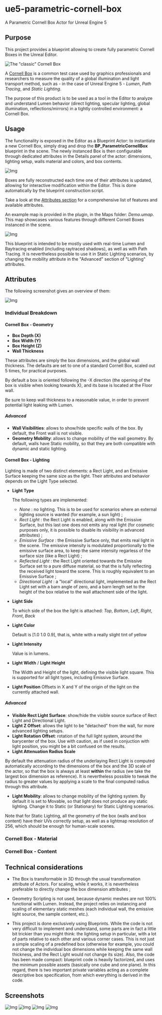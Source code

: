 # ue5-parametric-cornell-box
A Parametric Cornell Box Actor for Unreal Engine 5

## Purpose
This project provides a blueprint allowing to create fully parametric Cornell Boxes in the Unreal Editor.

![The "classic" Cornell Box](Packaging/Images/1.png)

A [Cornell Box](https://en.wikipedia.org/wiki/Cornell_box) is a common test case used by graphics professionals and researchers to measure the quality of a global illumination and light transport method, such as - in the case of Unreal Engine 5 - _Lumen_, _Path Tracing_, and _Static Lighting_.

The purpose of this product is to be used as a tool in the Editor to analyze and understand Lumen behavior (direct lighting, specular lighting, global illumination, reflections/mirrors) in a tightly controlled environment: a Cornell Box.

## Usage
The functionality is exposed in the Editor as a Blueprint Actor: to instantiate a new Cornell Box, simply drag and drop the __BP_ParametricCornellBox__ blueprint in the scene. The newly instanced Box is then configurable through dedicated attributes in the Details panel of the actor: dimensions, lighting setup, walls material and colors, and box contents.

![Img](Packaging/Images/BP_Icon.png)

Boxes are fully reconstructed each time one of their attributes is updated, allowing for interactive modification within the Editor. This is done automatically by the blueprint construction script. 

Take a look at the [Attributes section](attributes) for a comprehensive list of features and available attributes. 

An example map is provided in the plugin, in the Maps folder: _Demo.umap_. This map showcases various features through different Cornell Boxes instanced in the scene.

![Img](Packaging/Images/Demo.png)

This blueprint is intended to be mostly used with real-time Lumen and Raytracing enabled (including raytraced shadows), as well as with Path Tracing. It is nevertheless possible to use it in Static Lighting scenarios, by changing the mobility attribute in the "Advanced" section of "Lighting" attributes.

## Attributes

The following screenshot gives an overview of them:

![Img](Packaging/Images/Attributes.png)

### Individual Breakdown

#### Cornell Box - Geometry

- __Box Depth (X)__
- __Box Width (Y)__
- __Box Height (Z)__
- __Wall Thickness__

These attributes are simply the box dimensions, and the global wall thickness. The defaults are set to one of a standard Cornell Box, scaled out 5 times, for practical purposes. 

By default a box is oriented following the -X direction (the opening of the box is visible when looking towards X), and its base is located at the Floor wall. 

Be sure to keep wall thickness to a reasonable value, in order to prevent potential light leaking with Lumen.

##### Advanced

- __Wall Visibilities__: allows to show/hide specific walls of the box. By default, the Front wall is not visible.
- __Geometry Mobility__: allows to change mobility of the wall geometry. By default, walls have Static mobility, so that they are both compatible with dynamic and static lighting.

#### Cornell Box - Lighting

Lighting is made of two distinct elements: a Rect Light, and an Emissive Surface keeping the same size as the light. Their attributes and behavior depends on the Light Type selected.

- __Light Type__
  
  The following types are implemented:
  - _None_ : no lighting. This is to be used for scenarios where an external lighting source is wanted (for example, a sun light) ;
  - _Rect Light_ : the Rect Light is enabled, along with the Emissive Surface, but this last one does not emits any real light (for cosmetic purposes only, it is possible to disable its visibility in advanced attributes) ;
  - _Emissive Surface_ : the Emissive Surface only, that emits real light in the scene. The emissive intensity is modulated proportionally to the emissive surface area, to keep the same intensity regarless of the surface size (like a Rect Light) ;
  - _Reflected Light_ : the Rect Light oriented towards the Emissive Surface set to a pure diffuse material, so that the is fully reflecting the received light toward the scene. This is roughly equivalent to an Emissive Surface ;
  - _Directional Light_ : a "local" directional light, implemented as the Rect Light set with a barn angle of zero, and a barn length set to the height of the box relative to the wall attachment side of the light.
- __Light Side__

  To which side of the box the light is attached: _Top_, _Bottom_, _Left_, _Right_, _Front_, _Back_
- __Light Color__

  Default is [1.0 1.0 0.9], that is, white with a really slight tint of yellow
- __Light Intensity__

  Value is in lumens.
- __Light Width__ / __Light Height__

  The Width and Height of the light, defining the visible light square. This is supported for all light types, including Emissive Surface.
- __Light Position__
  Offsets in X and Y of the origin of the light on the currently attached wall.

##### Advanced 

- __Visible Rect Light Surface__: show/hide the visible source surface of Rect Light and Directional Light.
- __Light Z Offset__: allows the light to be "detached" from the wall, for more advanced lighting setups.
- __Light Rotation Offset__: rotation of the full light system, around the barycenter of the box. Use with caution, as if used in conjuction with light position, you might be a bit confused on the results.
- __Light Attenuation Radius Scale__

By default the attenuation radius of the underlaying Rect Light is computed automatically according to the dimensions of the box and the 3D scale of the actor, so that the box is always at least __within__ the radius (we take the largest box dimension as reference). It is nevertheless possible to tweak the radius to greater values by applying a scale to the final computed radius through this attribute.
- __Light Mobility__: allows to change mobility of the lighting system. By default it is set to Movable, so that light does not produce any static lighting. Change it to Static (or Stationary) for Static Lighting scenarios.

Note that for Static Lighting, all the geometry of the box (walls and box content) have their UVs correctly setup, as well as a lightmap resolution of 256, which should be enough for human-scale scenes.

### Cornell Box - Material


### Cornell Box - Content

## Technical considerations

- The Box is transformable in 3D through the usual transformation attribute of Actors. For scaling, while it works, it is nevertheless preferable to directly change the box dimension attributes ;

- Geometry Scripting is not used, because dynamic meshes are not 100% functional with Lumen. Instead, the project relies on instancing and scaling of elementary static meshes (each individual wall, the emissive light source, the sample content, etc.).

- This project is done exclusively using Blueprints. While the code is not very difficult to implement and understand, some parts are in fact a little bit trickier than you might think: the lighting setup in particular, with a lot of parts relative to each other and various corner cases. This is not just a simple scaling of a predefined box (otherwise for example, you could not change the individual box dimensions while keeping the same wall thickness, and the Rect Light would not change its size). Also, the code has been made compact: blueprint code is heavily factorized, and uses the minimum possible assets (basically one cube and one plane). In this regard, there is two important private variables acting as a complete descriptive box specification, from which everything is derived in the code.

## Screenshots

![Img](Packaging/Images/2.png)
![Img](Packaging/Images/3.png)
![Img](Packaging/Images/5.png)
![Img](Packaging/Images/6.png)
